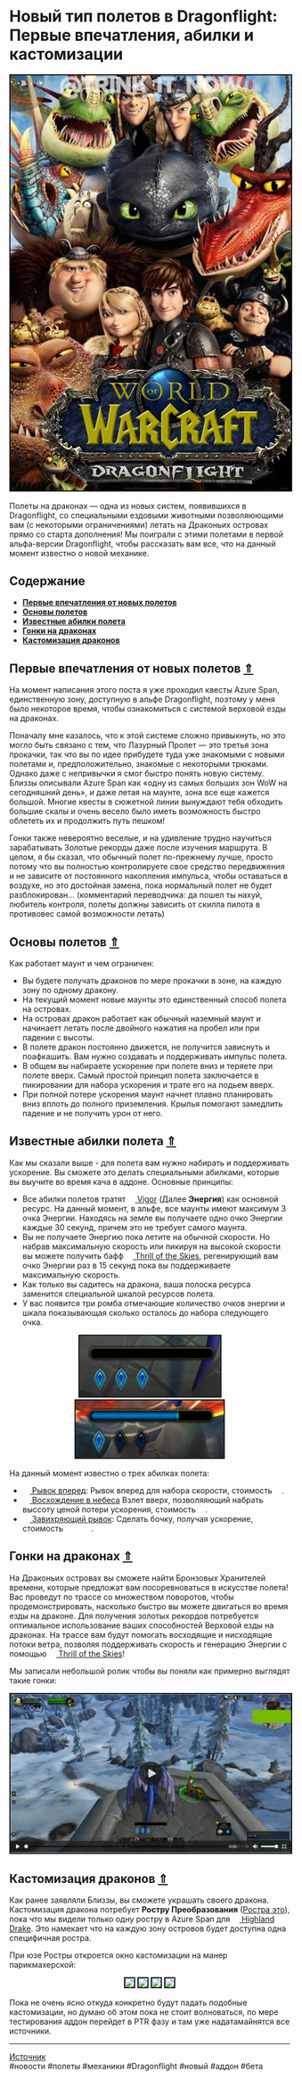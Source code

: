 # Новый тип полетов в Dragonflight: Первые впечатления, абилки и кастомизации

<center>
<img src=https://raw.githubusercontent.com/MagicalCow/TrinkIT-News/main/Sources/Assets/WH327680/WH327680-01.jpg float=center border=2>
</center> 

Полеты на драконах — одна из новых систем, появившихся в Dragonflight, со специальными ездовыми животными позволяюющими вам (с некоторыми ограничениями) летать на Драконьих островах прямо со старта дополнения! Мы поиграли с этими полетами в первой альфа-версии Dragonflight, чтобы рассказать вам все, что на данный момент известно о новой механике.

<a name="toc"/>

## Содержание
- **[Первые впечатления от новых полетов](#dragonriding-first-impressions)**
- **[Основы полетов](#dragonriding-basics)**
- **[Известные абилки полета](#known-dragonriding-abilities)**
- **[Гонки на драконах](#dragonriding-races)**
- **[Кастомизация драконов](#dragonriding-customization)**	

<a name="dragonriding-first-impressions"/>

## Первые впечатления от новых полетов [⇑](#toc)
На момент написания этого поста я уже проходил квесты Azure Span, единственную зону, доступную в альфе Dragonflight, поэтому у меня было некоторое время, чтобы ознакомиться с системой верховой езды на драконах.

Поначалу мне казалось, что к этой системе сложно привыкнуть, но это могло быть связано с тем, что Лазурный Пролет — это третья зона прокачки, так что вы по идее прибудете туда уже знакомыми с новыми полетами и, предположительно, знакомые с некоторыми трюками. Однако даже с непривычки я смог быстро понять новую систему. Близзы описывали Azure Span как «одну из самых больших зон WoW на сегодняшний день», и даже летая на маунте, зона все еще кажется большой. Многие квесты в сюжетной линии вынуждают тебя обходить большие скалы и очень весело было иметь возможность быстро облететь их и продолжить путь пешком!

Гонки также невероятно веселые, и на удивление трудно научиться зарабатывать Золотые рекорды даже после изучения маршрута. В целом, я бы сказал, что обычный полет по-прежнему лучше, просто потому что вы полностью контролируете свое средство передвижения и не зависите от постоянного накопления импульса, чтобы оставаться в воздухе, но это достойная замена, пока нормальный полет не будет разблокирован... (комментарий переводчика: да пошел ты нахуй, любитель контроля, полеты должны зависить от скилла пилота в противовес самой возможности летать)

<a name="dragonriding-basics"/>

## Основы полетов [⇑](#toc)
Как работает маунт и чем ограничен:
- Вы будете получать драконов по мере прокачки в зоне, на каждую зону по одному дракону.
- На текущий момент новые маунты это единственный способ полета на островах.
- На островах дракон работает как обычный наземный маунт и начинаетт летать после двойного нажатия на пробел или при падении с высоты.
- В полете дракон постоянно движется, не получится зависнуть и поафкашить. Вам нужно создавать и поддерживать импульс полета.
- В общем вы набираете ускорение при полете вниз и теряете при полете вверх. Самый простой принцип полета заключается в пикировании для набора ускорения и трате его на подьем вверх.
- При полной потере ускорения маунт начнет плавно планировать вниз вплоть до полного приземления. Крылья помогают замедлить падение и не получить урон от него.

<a name="known-dragonriding-abilities"/>

## Известные абилки полета [⇑](#toc)
Как мы сказали выше - для полета вам нужно набирать и поддерживать ускорение. Вы сможете это делать специальными абилками, которые вы выучите во время кача в аддоне. Основные принципы:
- Все абилки полетов тратят <a href="https://www.wowhead.com/beta/spell=383359"><img src="https://wow.zamimg.com/images/wow/icons/large/ability_dragonriding_vigor01.jpg" width="13" height="13"/> Vigor</a> (Далее **Энергия**) как основной ресурс. На данный момент, в альфе, все маунты имеют максимум 3 очка Энергии. Находясь на земле вы получаете одно очко Энергии каждые 30 секунд, причем это не требует самого маунта.
- Вы не получаете Энергию пока летите на обычной скорости. Но набрав максимальную скорость или пикируя на высокой скорости вы можете получить бафф <a href="https://www.wowhead.com/beta/spell=383366"><img src="https://wow.zamimg.com/images/wow/icons/large/ability_dragonriding_thrilloftheskies01.jpg" width="13" height="13"/> Thrill of the Skies</a>, регенирующий вам очко Энергии раз в 15 секунд пока вы поддерживаете максимальную скорость.
- Как только вы садитесь на дракона, ваша полоска ресурса заменится специальной шкалой ресурсов полета.
- У вас появится три ромба отмечающие количество очков энергии и шкала показывающая сколько осталось до набора следующего очка.

<center>
<img src=https://raw.githubusercontent.com/MagicalCow/TrinkIT-News/main/Sources/Assets/WH327680/WH327680-02.png float=center border=2><img src=https://raw.githubusercontent.com/MagicalCow/TrinkIT-News/main/Sources/Assets/WH327680/WH327680-03.png float=center border=2>
</center> 

На данный момент известно о трех абилках полета:
- <a href="https://www.wowhead.com/beta/spell=376743"><img src="https://wow.zamimg.com/images/wow/icons/large/inv_icon_wing08b.jpg" width="13" height="13"/> Рывок вперед</a>: Рывок вперед для набора скорости, стоимость <a href="https://www.wowhead.com/beta/spell=383359"><img src="https://wow.zamimg.com/images/wow/icons/large/ability_dragonriding_vigor01.jpg" width="13" height="13"/></a>.
- <a href="https://www.wowhead.com/beta/spell=372610"><img src="https://wow.zamimg.com/images/wow/icons/large/ability_dragonriding_upwardflap01.jpg" width="13" height="13"/> Восхождение в небеса</a> Взлет вверх, позволяяющий набрать выссоту ценой потери ускорения, стоимость <a href="https://www.wowhead.com/beta/spell=383359"><img src="https://wow.zamimg.com/images/wow/icons/large/ability_dragonriding_vigor01.jpg" width="13" height="13"/></a>.
- <a href="https://www.wowhead.com/beta/spell=361584"><img src="https://wow.zamimg.com/images/wow/icons/tiny/ability_dragonriding_barrelroll01.gif" width="13" height="13"/> Завихряющий рывок</a>: Сделать бочку, получая ускорение, стоимость <a href="https://www.wowhead.com/beta/spell=383359"><img src="https://wow.zamimg.com/images/wow/icons/large/ability_dragonriding_vigor01.jpg" width="13" height="13"/></a> <a href="https://www.wowhead.com/beta/spell=383359"><img src="https://wow.zamimg.com/images/wow/icons/large/ability_dragonriding_vigor01.jpg" width="13" height="13"/></a> <a href="https://www.wowhead.com/beta/spell=383359"><img src="https://wow.zamimg.com/images/wow/icons/large/ability_dragonriding_vigor01.jpg" width="13" height="13"/></a>.

<a name="dragonriding-races"/>

## Гонки на драконах [⇑](#toc)
На Драконьих островах вы сможете найти Бронзовых Хранителей времени, которые предложат вам посоревноваться в искусстве полета! Вас проведут по трассе со множеством поворотов, чтобы продемонстрировать, насколько быстро вы можете двигаться во время езды на драконе. Для получения золотых рекордов потребуется оптимальное использование ваших способностей Верховой езды на драконах. На трассе вам будут помогать восходящие и нисходящие потоки ветра, позволяя поддерживать скорость и генерацию Энергии с помощью <a href="https://www.wowhead.com/beta/spell=383366"><img src="https://wow.zamimg.com/images/wow/icons/large/ability_dragonriding_thrilloftheskies01.jpg" width="13" height="13"/> Thrill of the Skies</a>!  

Мы записали небольшой ролик чтобы вы поняли как примерно выглядят такие гонки:
<center>
<a href="https://www.wowhead.com/video-stream/231319-race-time"><img src=https://raw.githubusercontent.com/MagicalCow/TrinkIT-News/main/Sources/Assets/WH327680/WH327680-04.png float=center border=2></a>
</center> 
 
<a name="dragonriding-customization"/>

## Кастомизация драконов [⇑](#toc)
Как ранее заявляли Близзы, вы сможете украшать своего дракона. Кастомизация дракона потребует **Ростру Преобразования** ([Ростра это](https://ru.wikipedia.org/wiki/%D0%A0%D0%BE%D1%81%D1%82%D1%80%D0%B0)), пока что мы видели только одну ростру в Azure Span для  <a href="https://www.wowhead.com/beta/item=194705"><img src="https://wow.zamimg.com/images/wow/icons/large/ability_mount_netherdrakeelite.jpg" width="13" height="13"/> Highland Drake</a>. Это намекает что на каждую зону островов будет доступна одна специфичная ростра.  

При юзе Ростры откроется окно кастомизации на манер парикмахерской:
<center>
<img src=https://wow.zamimg.com/uploads/screenshots/normal/1067542.jpg float=center border=2>
<img src=https://wow.zamimg.com/uploads/screenshots/normal/1067543.jpg float=center border=2>
<img src=https://wow.zamimg.com/uploads/screenshots/normal/1067545.jpg float=center border=2>
<img src=https://wow.zamimg.com/uploads/screenshots/normal/1067546.jpg float=center border=2>
</center>  

Пока не очень ясно откуда конкретно будут падать подобные кастомизации, но думаю об этом пока не стоит волноваться, по мере тестирования аддон перейдет в PTR фазу и там уже надатамайнятся все источники.

---
[Источник](https://www.wowhead.com/news/327680)  
#новости #полеты #механики #Dragonflight #новый #аддон #бета